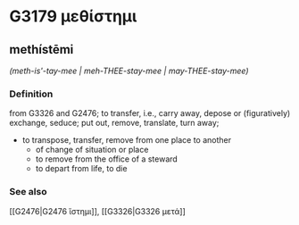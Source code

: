 # G3179 μεθίστημι

## methístēmi

_(meth-is'-tay-mee | meh-THEE-stay-mee | may-THEE-stay-mee)_

### Definition

from G3326 and G2476; to transfer, i.e., carry away, depose or (figuratively) exchange, seduce; put out, remove, translate, turn away; 

- to transpose, transfer, remove from one place to another
  - of change of situation or place
  - to remove from the office of a steward
  - to depart from life, to die

### See also

[[G2476|G2476 ἵστημι]], [[G3326|G3326 μετά]]
